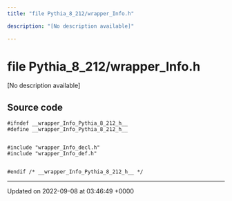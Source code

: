 ```yaml
---
title: "file Pythia_8_212/wrapper_Info.h"

description: "[No description available]"

---
```


# file Pythia_8_212/wrapper_Info.h

[No description available]




## Source code

```
#ifndef __wrapper_Info_Pythia_8_212_h__
#define __wrapper_Info_Pythia_8_212_h__


#include "wrapper_Info_decl.h"
#include "wrapper_Info_def.h"


#endif /* __wrapper_Info_Pythia_8_212_h__ */
```


-------------------------------

Updated on 2022-09-08 at 03:46:49 +0000
